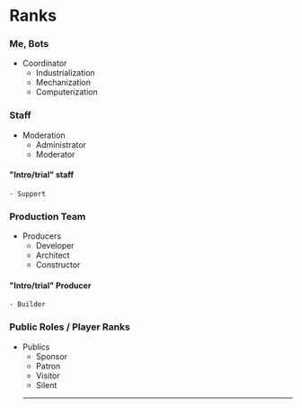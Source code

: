 # Ranks
### Me, Bots
- Coordinator
  - Industrialization
  - Mechanization
  - Computerization

### Staff
- Moderation
  - Administrator
  - Moderator
#### "Intro/trial" staff
    - Support

### Production Team
- Producers
  - Developer
  - Architect
  - Constructor
#### "Intro/trial" Producer
    - Builder

### Public Roles / Player Ranks
- Publics
  - Sponsor
  - Patron
  - Visitor
  - Silent
  ------

